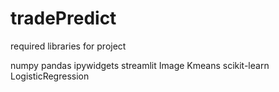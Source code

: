 # tradePredict
required libraries for project

numpy pandas ipywidgets streamlit Image Kmeans scikit-learn LogisticRegression
